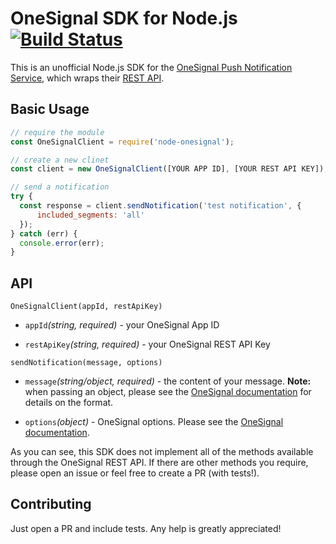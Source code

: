 # OneSignal SDK for Node.js [![Build Status](https://travis-ci.org/scoutforpets/node-onesignal.svg?branch=master)](https://travis-ci.org/scoutforpets/node-onesignal)
This is an unofficial Node.js SDK for the [OneSignal Push Notification Service](https://onesignal.com/), which wraps their [REST API](https://documentation.onesignal.com/docs/server-api-overview).

## Basic Usage

```js
// require the module
const OneSignalClient = require('node-onesignal');

// create a new clinet
const client = new OneSignalClient([YOUR APP ID], [YOUR REST API KEY]);

// send a notification
try {
  const response = client.sendNotification('test notification', {
      included_segments: 'all'
  });
} catch (err) {
  console.error(err);
}
```

## API

`OneSignalClient(appId, restApiKey)`
* `appId`_(string, required)_ - your OneSignal App ID

* `restApiKey`_(string, required)_ - your OneSignal REST API Key

`sendNotification(message, options)`
* `message`_(string/object, required)_ - the content of your message. **Note:** when passing an object, please see the [OneSignal documentation](https://documentation.onesignal.com/docs/notifications-create-notification) for details on the format.

* `options`_(object)_ - OneSignal options. Please see the [OneSignal documentation](https://documentation.onesignal.com/docs/notifications-create-notification).

As you can see, this SDK does not implement all of the methods available through the OneSignal REST API. If there are other methods you require, please open an issue or feel free to create a PR (with tests!).

## Contributing
Just open a PR and include tests. Any help is greatly appreciated!
